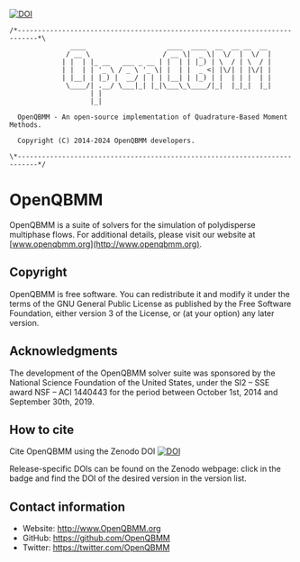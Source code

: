 [![DOI](https://zenodo.org/badge/DOI/10.5281/zenodo.4007235.svg)](https://doi.org/10.5281/zenodo.4007235)

```
/*---------------------------------------------------------------------------*\
               ____                    ____  ____  __  __ __  __
              / __ \                  / __ \|  _ \|  \/  |  \/  |
             | |  | |_ __   ___ _ __ | |  | | |_) | \  / | \  / |
             | |  | | '_ \ / _ \ '_ \| |  | |  _ <| |\/| | |\/| |
             | |__| | |_) |  __/ | | | |__| | |_) | |  | | |  | |
              \____/| .__/ \___|_| |_|\___\_\____/|_|  |_|_|  |_|
                    | |
                    |_|

  OpenQBMM - An open-source implementation of Quadrature-Based Moment Methods.

  Copyright (C) 2014-2024 OpenQBMM developers.

\*---------------------------------------------------------------------------*/
```

# OpenQBMM

OpenQBMM is a suite of solvers for the simulation of polydisperse
multiphase flows. For additional details, please visit our website at
[www.openqbmm.org](http://www.openqbmm.org).


## Copyright

OpenQBMM is free software. You can redistribute it and modify it under the
terms of the GNU General Public License as published by the Free Software
Foundation, either version 3 of the License, or (at your option) any later
version.

## Acknowledgments

The development of the OpenQBMM solver suite was sponsored by the National
Science Foundation of the United States, under the SI2 – SSE award
NSF – ACI 1440443 for the period between October 1st, 2014 and September 30th,
2019. 

## How to cite

Cite OpenQBMM using the Zenodo DOI [![DOI](https://zenodo.org/badge/DOI/10.5281/zenodo.4007235.svg)](https://doi.org/10.5281/zenodo.4007235)

Release-specific DOIs can be found on the Zenodo webpage: click in the badge
and find the DOI of the desired version in the version list.

## Contact information

* Website: http://www.OpenQBMM.org
* GitHub: https://github.com/OpenQBMM
* Twitter: https://twitter.com/OpenQBMM
